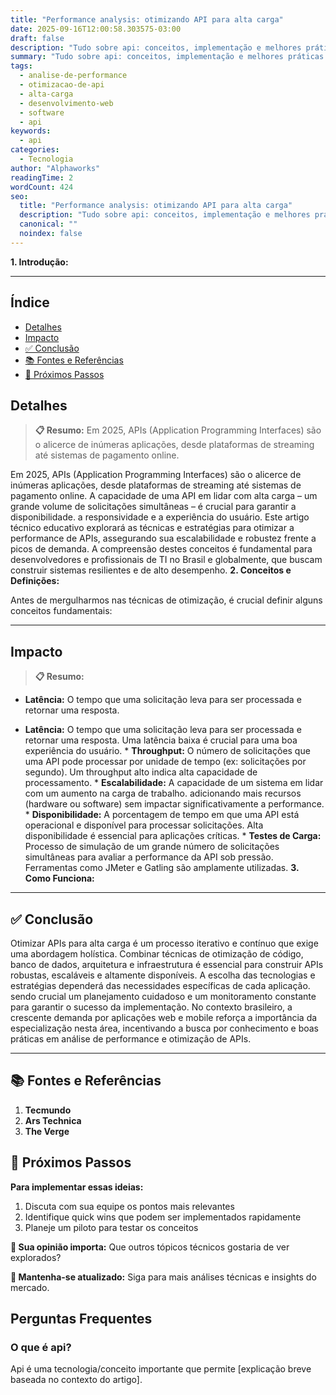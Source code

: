 ```yaml
---
title: "Performance analysis: otimizando API para alta carga"
date: 2025-09-16T12:00:58.303575-03:00
draft: false
description: "Tudo sobre api: conceitos, implementação e melhores práticas. Leia nosso guia completo. Leia mais sobre api e suas aplicações práticas."
summary: "Tudo sobre api: conceitos, implementação e melhores práticas. Leia nosso guia completo. Leia mais sobre api e suas aplicações práticas."
tags:
  - analise-de-performance
  - otimizacao-de-api
  - alta-carga
  - desenvolvimento-web
  - software
  - api
keywords:
  - api
categories:
  - Tecnologia
author: "Alphaworks"
readingTime: 2
wordCount: 424
seo:
  title: "Performance analysis: otimizando API para alta carga"
  description: "Tudo sobre api: conceitos, implementação e melhores práticas. Leia nosso guia completo. Leia mais sobre api e suas aplicações práticas."
  canonical: ""
  noindex: false
---
```


**1. Introdução:**

---



## Índice

- [Detalhes](#detalhes)
- [Impacto](#impacto)
- [✅ Conclusão](#✅-conclusão)
- [📚 Fontes e Referências](#📚-fontes-e-referências)
- [🚀 Próximos Passos](#🚀-próximos-passos)

## Detalhes

> **📋 Resumo:** 
Em 2025, APIs (Application Programming Interfaces) são o alicerce de inúmeras aplicações, desde plataformas de streaming até sistemas de pagamento online.

Em 2025, APIs (Application Programming Interfaces) são o alicerce de inúmeras aplicações, desde plataformas de streaming até sistemas de pagamento online. A capacidade de uma API em lidar com alta carga – um grande volume de solicitações simultâneas – é crucial para garantir a disponibilidade. a responsividade e a experiência do usuário. Este artigo técnico educativo explorará as técnicas e estratégias para otimizar a performance de APIs, assegurando sua escalabilidade e robustez frente a picos de demanda. A compreensão destes conceitos é fundamental para desenvolvedores e profissionais de TI no Brasil e globalmente, que buscam construir sistemas resilientes e de alto desempenho. **2. Conceitos e Definições:**

Antes de mergulharmos nas técnicas de otimização, é crucial definir alguns conceitos fundamentais:

---



## Impacto

> **📋 Resumo:** 
* **Latência:** O tempo que uma solicitação leva para ser processada e retornar uma resposta.

* **Latência:** O tempo que uma solicitação leva para ser processada e retornar uma resposta. Uma latência baixa é crucial para uma boa experiência do usuário. * **Throughput:** O número de solicitações que uma API pode processar por unidade de tempo (ex: solicitações por segundo). Um throughput alto indica alta capacidade de processamento. * **Escalabilidade:** A capacidade de um sistema em lidar com um aumento na carga de trabalho. adicionando mais recursos (hardware ou software) sem impactar significativamente a performance. * **Disponibilidade:** A porcentagem de tempo em que uma API está operacional e disponível para processar solicitações. Alta disponibilidade é essencial para aplicações críticas. * **Testes de Carga:** Processo de simulação de um grande número de solicitações simultâneas para avaliar a performance da API sob pressão. Ferramentas como JMeter e Gatling são amplamente utilizadas. **3. Como Funciona:**

---



## ✅ Conclusão

Otimizar APIs para alta carga é um processo iterativo e contínuo que exige uma abordagem holística. Combinar técnicas de otimização de código, banco de dados, arquitetura e infraestrutura é essencial para construir APIs robustas, escaláveis e altamente disponíveis. A escolha das tecnologias e estratégias dependerá das necessidades específicas de cada aplicação. sendo crucial um planejamento cuidadoso e um monitoramento constante para garantir o sucesso da implementação. No contexto brasileiro, a crescente demanda por aplicações web e mobile reforça a importância da especialização nesta área, incentivando a busca por conhecimento e boas práticas em análise de performance e otimização de APIs.

---

## 📚 Fontes e Referências

1. **Tecmundo**
2. **Ars Technica**
3. **The Verge**

## 🚀 Próximos Passos

**Para implementar essas ideias:**
1. Discuta com sua equipe os pontos mais relevantes
2. Identifique quick wins que podem ser implementados rapidamente  
3. Planeje um piloto para testar os conceitos

**💭 Sua opinião importa:** Que outros tópicos técnicos gostaria de ver explorados?

**🔗 Mantenha-se atualizado:** Siga para mais análises técnicas e insights do mercado.


## Perguntas Frequentes

### O que é api?

Api é uma tecnologia/conceito importante que permite [explicação breve baseada no contexto do artigo].

